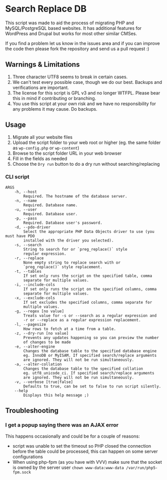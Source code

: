 # Search Replace DB

This script was made to aid the process of migrating PHP and MySQL/PostgreSQL based websites. It has additional features for WordPress and Drupal but works for most other similar CMSes.

If you find a problem let us know in the issues area and if you can improve the code then please fork the repository and send us a pull request :)

## Warnings & Limitations

1. Three character UTF8 seems to break in certain cases.
2. We can't test every possible case, though we do our best. Backups and verifications are important.
3. The license for this script is GPL v3 and no longer WTFPL. Please bear this in mind if contributing or branching.
4. You use this script at your own risk and we have no responsibility for any problems it may cause. Do backups.

## Usage

1. Migrate all your website files
2. Upload the script folder to your web root or higher (eg. the same folder as `wp-config.php` or `wp-content`)
3. Browse to the script folder URL in your web browser
4. Fill in the fields as needed
5. Choose the `Dry run` button to do a dry run without searching/replacing

### CLI script

```
ARGS
	-h, --host
		Required. The hostname of the database server.
	-n, --name
		Required. Database name.
	-u, --user
		Required. Database user.
	-p, --pass
		Required. Database user's password.
    -d, --pdo-driver
        Select the appropriate PHP Data Objects driver to use (you must have PDO
        installed with the driver you selected).
	-s, --search
		String to search for or `preg_replace()` style
		regular expression.
	-r, --replace
		None empty string to replace search with or
		`preg_replace()` style replacement.
	-t, --tables
		If set only runs the script on the specified table, comma
		separate for multiple values.
	-i, --include-cols
		If set only runs the script on the specified columns, comma
		separate for multiple values.
	-x, --exclude-cols
		If set excludes the specified columns, comma separate for
		multiple values.
	-g, --regex [no value]
		Treats value for -s or --search as a regular expression and
		-r or --replace as a regular expression replacement.
	-l, --pagesize
		How rows to fetch at a time from a table.
	-z, --dry-run [no value]
		Prevents any updates happening so you can preview the number
		of changes to be made
	-e, --alter-engine
		Changes the database table to the specified database engine
		eg. InnoDB or MyISAM. If specified search/replace arguments
		are ignored. They will not be run simultaneously.
	-a, --alter-collation
		Changes the database table to the specified collation
		eg. utf8_unicode_ci. If specified search/replace arguments
		are ignored. They will not be run simultaneously.
	-v, --verbose [true|false]
		Defaults to true, can be set to false to run script silently.
	--help
		Displays this help message ;)
```

## Troubleshooting

### I get a popup saying there was an AJAX error

This happens occasionally and could be for a couple of reasons:

 * script was unable to set the timeout so PHP closed the connection before the table could be processed, this can happen on some server configurations
 * When using php-fpm (as you have with VVV) make sure that the socket is owned by the server user `chown www-data:www-data /var/run/php5-fpm.sock`
